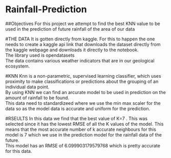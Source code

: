 # Rainfall-Prediction
##Objectives
For this project we attempt to find the best KNN value to be used in the prediction of future rainfall of the area of our data

#THE DATA
It is gotten directly from kaggle. For this to happen the one needs to create a kaggle api link that downloads the dataset directly from the kaggle webpage and downloads it directly to the notebook.<br>
The library used is  opendatasets<br>
The data contains various weather indicators that are in our geological ecosystem.

#KNN
Knn  is a non-parametric, supervised learning classifier, which uses proximity to make classifications or predictions about the grouping of an individual data point.<br>
By using KNN we can find an arcurate model to be used in prediction on the amount of rainfall to be found.<br>
This data need to standardizeed where we use the min max scaler for the data so as the model data is accurate and uniform for the prediction.

#RSEULTS
In this data we find that the best value of K=7 . This was selected since it has the lowest RMSE of all the K values of the model. This means that the most accurate number of k accurate neighbours for this model is 7 which we use in the prediction model for the rainfall data of the future.<br>
This model has an RMSE of  6.099903179579768 which is pretty accurate for this data. 
